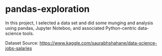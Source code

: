 # pandas-exploration

In this project, I selected a data set and did some munging and analysis using pandas, Jupyter Noteboo, and associated Python-centric data-science tools. 

Dataset Source: https://www.kaggle.com/saurabhshahane/data-science-jobs-salaries
